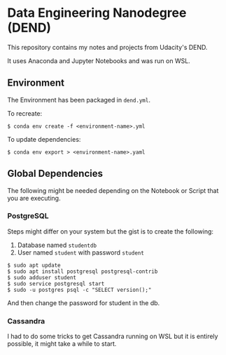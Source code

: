 # Data Engineering Nanodegree (DEND)

This repository contains my notes and projects from Udacity's DEND.

It uses Anaconda and Jupyter Notebooks and was run on WSL.

## Environment

The Environment has been packaged in `dend.yml`.

To recreate:

```
$ conda env create -f <environment-name>.yml
```

To update dependencies:

```
$ conda env export > <environment-name>.yaml
```

## Global Dependencies

The following might be needed depending on the Notebook or Script that you are executing.

### PostgreSQL

Steps might differ on your system but the gist is to create the following:

  1. Database named `studentdb`
  2. User named `student` with password `student`

```
$ sudo apt update
$ sudo apt install postgresql postgresql-contrib
$ sudo adduser student
$ sudo service postgresql start
$ sudo -u postgres psql -c "SELECT version();"
```

And then change the password for student in the db.

### Cassandra

I had to do some tricks to get Cassandra running on WSL but it is entirely possible, it might take a while to start.
